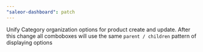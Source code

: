 ```yaml
---
"saleor-dashboard": patch
---
```


Unify Category organization options for product create and update. After this change all comboboxes will use the same `parent / children` pattern of displaying options

